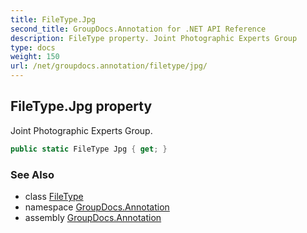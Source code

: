 ```yaml
---
title: FileType.Jpg
second_title: GroupDocs.Annotation for .NET API Reference
description: FileType property. Joint Photographic Experts Group
type: docs
weight: 150
url: /net/groupdocs.annotation/filetype/jpg/
---
```

## FileType.Jpg property

Joint Photographic Experts Group.

```csharp
public static FileType Jpg { get; }
```

### See Also

* class [FileType](../)
* namespace [GroupDocs.Annotation](../../filetype/)
* assembly [GroupDocs.Annotation](../../../)


